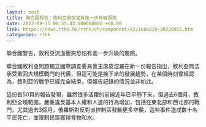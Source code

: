 ```yaml
---
layout: post
title: 聯合國報告：敘利亞衝突或有進一步升級風險
date: 2022-09-15 00:55:42.000000000 +08:00
link: https://news.rthk.hk/rthk/ch/component/k2/1666829-20220915.htm
categories: rthk
---
```


聯合國警告，敘利亞流血衝突恐怕有進一步升級的風險。

聯合國敘利亞問題獨立國際調查委員會主席皮涅羅在新一份報告指出，敘利亞無法承受重回大規模戰鬥的代價，但這可能是接下來的發展趨勢，在某個時刻曾經認為，敘利亞的戰爭已經完全結束，但報告記錄的情況並非如此。

這份長50頁的報告發現，雖然很多活躍的前線近年已平靜下來，但過去6個月，敘利亞全境範圍，嚴重違反基本人權和人道的行為增加，包括在東北部和西北部的戰鬥，尤其過去3個月，俄羅斯對反對派控制區發動更多空襲，這些事件造成數十名平民死亡，並限制民眾獲得食物和水。
